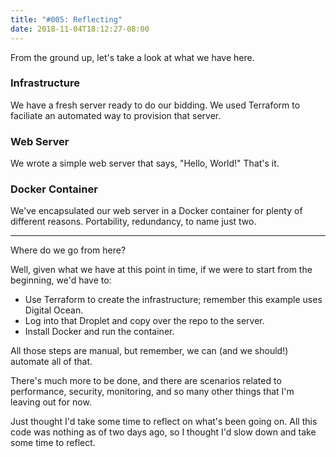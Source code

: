 ```yaml
---
title: "#005: Reflecting"
date: 2018-11-04T18:12:27-08:00
---
```


From the ground up, let's take a look at what we have here.

### Infrastructure

We have a fresh server ready to do our bidding. We used Terraform to faciliate an automated way to provision that server.

### Web Server 

We wrote a simple web server that says, "Hello, World!" That's it.

### Docker Container

We've encapsulated our web server in a Docker container for plenty of different reasons. Portability, redundancy, to name just two. 

--- 

Where do we go from here? 

Well, given what we have at this point in time, if we were to start from the beginning, we'd have to:

- Use Terraform to create the infrastructure; remember this example uses Digital Ocean. 
- Log into that Droplet and copy over the repo to the server.
- Install Docker and run the container.

All those steps are manual, but remember, we can (and we should!) automate all of that. 

There's much more to be done, and there are scenarios related to performance, security, monitoring, and so many other things that I'm leaving out for now. 

Just thought I'd take some time to reflect on what's been going on. All this code was nothing as of two days ago, so I thought I'd slow down and take some time to reflect. 